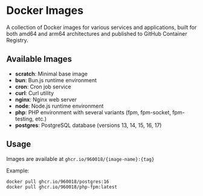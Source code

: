 # Docker Images

A collection of Docker images for various services and applications, built for both amd64 and arm64 architectures and published to GitHub Container Registry.

## Available Images

- **scratch**: Minimal base image
- **bun**: Bun.js runtime environment
- **cron**: Cron job service
- **curl**: Curl utility
- **nginx**: Nginx web server
- **node**: Node.js runtime environment
- **php**: PHP environment with several variants (fpm, fpm-socket, fpm-testing, etc.)
- **postgres**: PostgreSQL database (versions 13, 14, 15, 16, 17)

## Usage

Images are available at `ghcr.io/960018/{image-name}:{tag}`

Example:
```bash
docker pull ghcr.io/960018/postgres:16
docker pull ghcr.io/960018/php-fpm:latest
```
